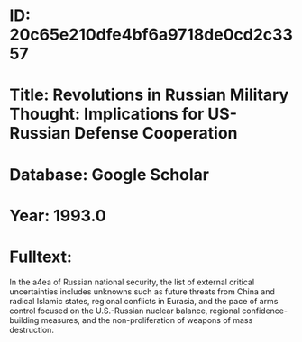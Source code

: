 # ID: 20c65e210dfe4bf6a9718de0cd2c3357
# Title: Revolutions in Russian Military Thought: Implications for US-Russian Defense Cooperation
# Database: Google Scholar
# Year: 1993.0
# Fulltext:
In the a4ea of Russian national security, the list of external critical uncertainties includes unknowns such as future threats from China and radical Islamic states, regional conflicts in Eurasia, and the pace of arms control focused on the U.S.-Russian nuclear balance, regional confidence-building measures, and the non-proliferation of weapons of mass destruction.